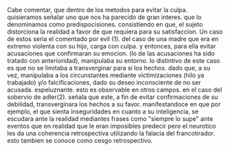 Cabe comentar, que dentro de los metodos para evitar la culpa. quisieramos señalar uno que nos ha parecido de gran interes. que lo denominamos como predispocisiones. consistiendo en que, el sujeto distorciona la realidad a favor de que requiera para su satisfaccion. 
Un caso de estos seria el comentado por evil (1). del caso de una madre que era en extremo violenta con su hijo, carga con culpa. y entonces, para ella evitar acusaciones que confirmaran su emocion. 
(lo de las acusaciones ha sido tratado con anterioridad), manipulaba su entorno. 
lo distintivo de este caso es que no se limitaba a transverginar para si los hechos. dado que, a su vez, manipulaba a los circunstantes mediante victimizaciones (hilo ya trabajado) y/o falcificaciones, dado su deseo inconsciente de no ser acusada. espeluznante.
esto es observable en otros campos. en el caso del sobervio de adler(2). señala que este, a fin de evitar confirmaciones de su debilidad, transverginara los hechos a su favor. manifestandoce en que por ejemplo, el que sienta inseguridades en cuanto a su inteligencia, se escudara ante la realidad mediantes frases como "siempre lo supe" ante eventos que en realidad que le eran imposibles predecir pero el neurotico les da una coherencia retrospectiva utilizando la falacia del francotirador. esto tambien se conoce como cesgo retrospectivo.
